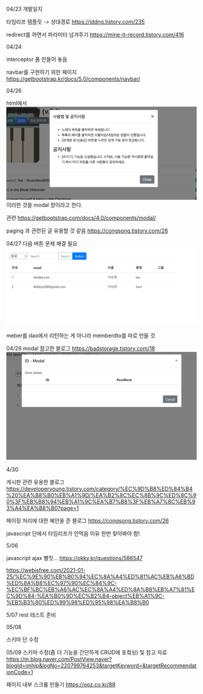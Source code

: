 04/23 개발일지

타임리프 템플릿 -> 상대경로
https://jddng.tistory.com/235

redirect를 하면서 파라미터 넘겨주기
https://mine-it-record.tistory.com/416


04/24

interceptor 폼 만들어 놓음

navbar를 구현하기 위한 페이지
https://getbootstrap.kr/docs/5.0/components/navbar/


04/26

html에서 
![img.png](readmeimg/img.png)
이러한 것을 modal 창이라고 한다.

관련
https://getbootstrap.com/docs/4.0/components/modal/

paging 과 관련된 글 유용할 것 같음
https://congsong.tistory.com/26


04/27
다음 버튼 문제 해결 필요
![img_1.png](readmeimg/img_1.png)

meber를 dao에서 리턴하는 게 아니라 memberdto를 따로 만들 것


04/29
modal 참고한 블로그
https://badstorage.tistory.com/18
![img_2.png](readmeimg/img_2.png)

4/30

게시판 관련 유용한 블로그
https://developeryoung.tistory.com/category/%EC%9D%B8%ED%84%B4%20%EA%B8%B0%EB%A1%9D/%EA%B2%8C%EC%8B%9C%ED%8C%90%3F%EB%B8%94%EB%A1%9C%EA%B7%B8%3F%EB%A7%8C%EB%93%A4%EA%B8%B0?page=1

페이징 처리에 대한 혜안을 준 블로그
https://congsong.tistory.com/26

javascript 단에서 타임리프가 안먹음 이유 한번 찾아봐야 함!


5/06 

javascript ajax 뻘짓...
https://okky.kr/questions/586547

https://webisfree.com/2021-01-25/%EC%9E%90%EB%B0%94%EC%8A%A4%ED%81%AC%EB%A6%BD%ED%8A%B8%EC%97%90%EC%84%9C-%EC%BF%BC%EB%A6%AC%EC%8A%A4%ED%8A%B8%EB%A7%81%EC%9D%84-%EA%B0%9D%EC%B2%B4-object%EB%A1%9C-%EB%B3%80%ED%99%98%ED%95%98%EA%B8%B0

5/07
rest 테스트 준비


05/08

스키마 단 수정

05/09
스키마 수정(좀 더 기능을 간단하게 CRUD에 포컼싱) 및 참고 자료
https://m.blog.naver.com/PostView.naver?blogId=imhjp&logNo=220799764253&targetKeyword=&targetRecommendationCode=1

페이지 내부 스크롤 만들기
https://ooz.co.kr/88
